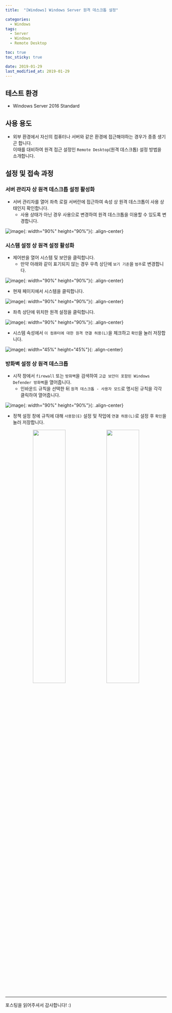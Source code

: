 ```yaml
---
title:  "[Windows] Windows Server 원격 데스크톱 설정" 

categories:
  - Windows
tags:
  - Server
  - Windows
  - Remote Desktop

toc: true
toc_sticky: true

date: 2019-01-29
last_modified_at: 2019-01-29
---
```


## 테스트 환경
- Windows Server 2016 Standard
  
## 사용 용도
- 외부 환경에서 자신의 컴퓨터나 서버와 같은 환경에 접근해야하는 경우가 종종 생기곤 합니다.  
이때를 대비하여 원격 접근 설정인 `Remote Desktop`(원격 데스크톱) 설정 방법을 소개합니다.
  
## 설정 및 접속 과정
### 서버 관리자 상 원격 데스크톱 설정 활성화
* 서버 관리자를 열어 좌측 로컬 서버란에 접근하여 속성 상 원격 데스크톱이 사용 상태인지 확인합니다.
  * 사용 상태가 아닌 경우 사용으로 변경하여 원격 데스크톱을 이용할 수 있도록 변경합니다.

![image](https://blog.false.kr/assets/image/Post/Windows/Windows-Server-RDP-Setting/1.png){: width="90%" height="90%"}{: .align-center}

### 시스템 설정 상 원격 설정 활성화
* 제어판을 열어 시스템 및 보안을 클릭합니다.
  * 만약 아래와 같이 표기되지 않는 경우 우측 상단에 `보기 기준`을 `범주`로 변경합니다.

![image](https://blog.false.kr/assets/image/Post/Windows/Windows-Server-RDP-Setting/2.png){: width="90%" height="90%"}{: .align-center}

* 현재 페이지에서 시스템을 클릭합니다.

![image](https://blog.false.kr/assets/image/Post/Windows/Windows-Server-RDP-Setting/3.png){: width="90%" height="90%"}{: .align-center}

* 좌측 상단에 위치한 원격 설정을 클릭합니다.

![image](https://blog.false.kr/assets/image/Post/Windows/Windows-Server-RDP-Setting/4.png){: width="90%" height="90%"}{: .align-center}

* 시스템 속성에서 `이 컴퓨터에 대한 원격 연결 허용(L)`을 체크하고 `확인`을 눌러 저장합니다.

![image](https://blog.false.kr/assets/image/Post/Windows/Windows-Server-RDP-Setting/5.png){: width="45%" height="45%"}{: .align-center}

### 방화벽 설정 상 원격 데스크톱 
* 시작 창에서 `firewall` 또는 `방화벽`을 검색하여 `고급 보안이 포함된 Windows Defender 방화벽`을 열어줍니다.
  * 인바운드 규칙을 선택한 뒤 `원격 데스크톱 - 사용자 모드`로 명시된 규칙을 각각 클릭하여 열어줍니다.

![image](https://blog.false.kr/assets/image/Post/Windows/Windows-Server-RDP-Setting/6.png){: width="90%" height="90%"}{: .align-center}

* 정책 설정 창에 규칙에 대해 `사용함(E)` 설정 및 작업에 `연결 허용(L)`로 설정 후 `확인`을 눌러 저장합니다.

<div align="center">
  <img src="https://blog.false.kr/assets/image/Post/Windows/Windows-Server-RDP-Setting/7.png" width="45%" height="45%">
  <img src="https://blog.false.kr/assets/image/Post/Windows/Windows-Server-RDP-Setting/8.png" width="45%" height="45%">
</div>
  
---
포스팅을 읽어주셔서 감사합니다! :)
